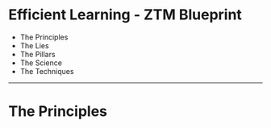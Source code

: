 # Efficient Learning - ZTM Blueprint

- The Principles
- The Lies
- The Pillars
- The Science
- The Techniques

---

# The Principles


